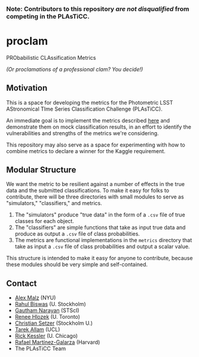### Note: Contributors to this repository _are not disqualified_ from competing in the PLAsTiCC.

# proclam

PRObabilistic CLAssification Metrics

_(Or proclamations of a professional clam?  You decide!)_

## Motivation

This is a space for developing the metrics for the Photometric LSST AStronomical TIme Series Classification Challenge (PLAsTiCC).

An immediate goal is to implement the metrics described [here](https://drive.google.com/file/d/1b8q0mp2lDo8xbKOs15GS4WLKKNMK_TY7/view?usp=sharing) and demonstrate them on mock classification results, in an effort to identify the vulnerabilities and strengths of the metrics we're considering.

This repository may also serve as a space for experimenting with how to combine metrics to declare a winner for the Kaggle requirement.

## Modular Structure

We want the metric to be resilient against a number of effects in the true data and the submitted classifications.  To make it easy for folks to contribute, there will be three directories with small modules to serve as "simulators," "classifiers," and metrics.

1. The "simulators" produce "true data" in the form of a `.csv` file of true classes for each object.
2. The "classifiers" are simple functions that take as input true data and produce as output a `.csv` file of class probabilities.
3. The metrics are functional implementations in the `metrics` directory that take as input a `.csv` file of class probabilities and output a scalar value.

This structure is intended to make it easy for anyone to contribute, because these modules should be very simple and self-contained.

## Contact

* [Alex Malz](https://github.com/aimalz) (NYU)
* [Rahul Biswas](https://github.com/rbiswas4) (U. Stockholm)
* [Gautham Narayan](https://github.com/gnarayan) (STScI)
* [Renee Hlozek](https://github.com/reneehlozek) (U. Toronto)
* [Christian Setzer](https://github.com/cnsetzer) (Stockholm U.)
* [Tarek Allam](https://github.com/tallamjr) (UCL)
* [Rick Kessler](https://github.com/RickKessler) (U. Chicago)
* [Rafael Martínez-Galarza](https://github.com/juramaga) (Harvard)
* The PLAsTiCC Team
